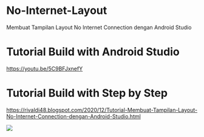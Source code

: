 # No-Internet-Layout
Membuat Tampilan Layout No Internet Connection dengan Android Studio

# Tutorial Build with Android Studio
https://youtu.be/5C9BFJxnefY

# Tutorial Build with Step by Step
https://rivaldi48.blogspot.com/2020/12/Tutorial-Membuat-Tampilan-Layout-No-Internet-Connection-dengan-Android-Studio.html

<img src="https://1.bp.blogspot.com/-G1PkoqIQpvs/X8d8gffFIzI/AAAAAAAAHpE/SnhEdmk0j6czyYyGHF5X1y-vU6IVd8_qgCLcBGAsYHQ/s1600/Membuat%2BTampilan%2BLayout%2BNo%2BInternet%2BConnection%2Bdengan%2BAndroid%2BStudio.png" data-canonical-src="https://1.bp.blogspot.com/-G1PkoqIQpvs/X8d8gffFIzI/AAAAAAAAHpE/SnhEdmk0j6czyYyGHF5X1y-vU6IVd8_qgCLcBGAsYHQ/s2048/Membuat%2BTampilan%2BLayout%2BNo%2BInternet%2BConnection%2Bdengan%2BAndroid%2BStudio.png" style="max-width:100%;">
